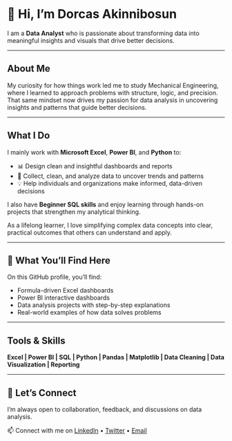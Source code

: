 # 👋 Hi, I’m Dorcas Akinnibosun 

I am a **Data Analyst** who is passionate about transforming data into meaningful insights and visuals that drive better decisions.  

---

## About Me

My curiosity for how things work led me to study Mechanical Engineering, where I learned to approach problems with structure, logic, and precision. That same mindset now drives my passion for data analysis in uncovering insights and patterns that guide better decisions.

---

## What I Do

I mainly work with **Microsoft Excel**, **Power BI**, and **Python** to:  
- 📊 Design clean and insightful dashboards and reports  
- 🧹 Collect, clean, and analyze data to uncover trends and patterns  
- 💡 Help individuals and organizations make informed, data-driven decisions  

I also have **Beginner SQL skills** and enjoy learning through hands-on projects that strengthen my analytical thinking.  

As a lifelong learner, I love simplifying complex data concepts into clear, practical outcomes that others can understand and apply.  

---

## 📂 What You’ll Find Here  

On this GitHub profile, you’ll find:  
- Formula-driven Excel dashboards
- Power BI interactive dashboards  
- Data analysis projects with step-by-step explanations   
- Real-world examples of how data solves problems  

---

##  Tools & Skills  

**Excel | Power BI | SQL | Python | Pandas | Matplotlib | Data Cleaning | Data Visualization | Reporting**

---


## 🤝 Let’s Connect  

I’m always open to collaboration, feedback, and discussions on data analysis.  

📫 Connect with me on [LinkedIn](www.linkedin.com/in/dorcas-akinnibosun) • [Twitter](https://x.com/DorcasAkins0) • [Email](ibruby11@gmail.com)
